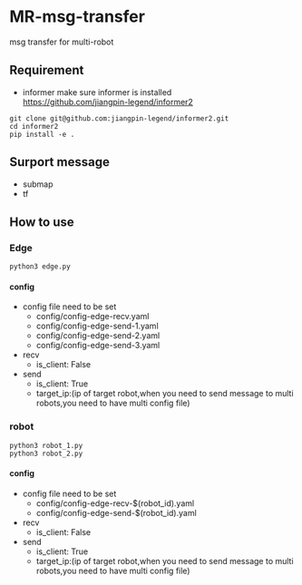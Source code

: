 # MR-msg-transfer
msg transfer for multi-robot

## Requirement
* informer
make sure informer is installed <br />
https://github.com/jiangpin-legend/informer2 <br />

```
git clone git@github.com:jiangpin-legend/informer2.git
cd informer2
pip install -e .
```
## Surport message
* submap
* tf
 
## How to use
### Edge 
```
python3 edge.py
```
#### config
* config file need to be set 
  * config/config-edge-recv.yaml
  * config/config-edge-send-1.yaml
  * config/config-edge-send-2.yaml
  * config/config-edge-send-3.yaml
* recv
  * is_client: False
* send
  * is_client: True
  * target_ip:(ip of target robot,when you need to send message to multi robots,you need to have multi config file)
  
### robot
```
python3 robot_1.py
python3 robot_2.py
```

#### config
* config file need to be set 
  * config/config-edge-recv-$(robot_id).yaml
  * config/config-edge-send-$(robot_id).yaml
* recv
  * is_client: False
* send
  * is_client: True
  * target_ip:(ip of target robot,when you need to send message to multi robots,you need to have multi config file)
